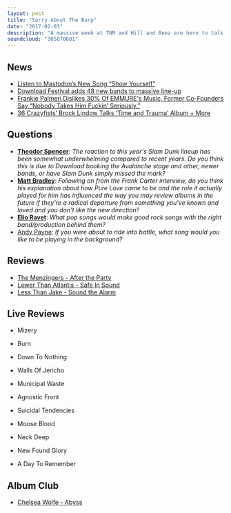 ```yaml
---
layout: post
title: "Sorry About The Burp"
date: "2017-02-03"
description: "A massive week at TNM and Hill and Beez are here to talk about the new Mastodon song/album, the latest additions to Download Festival 2017 and it's similarities with Slam Dunk, we review the new albums from The Menzingers, Lower Than Atlantis and Less Than Jake, live sets from A Day To Remember, New Found Glory, Neck Deep and Moose Blood as well as the Suicidal Tendencies headlined Resistance tour and we finish with an Album Club on the dark and sinister Abyss by Chelsea Wolfe."
soundcloud: "305870601"
---
```


## News

- [Listen to Mastodon’s New Song “Show Yourself”](http://pitchfork.com/news/71355-listen-to-mastodons-new-song-show-yourself/)
- [Download Festival adds 48 new bands to massive line-up](http://www.nme.com/news/music/download-festival-adds-48-new-bands-massive-line-1964731)
- [Frankie Palmeri Dislikes 30% Of EMMURE's Music, Former Co-Founders Say “Nobody Takes Him Fuckin’ Seriously.”](http://www.metalinjection.net/latest-news/frankie-palmeri-dislikes-30-of-emmures-music-former-co-founders-say-nobody-takes-him-fuckin-seriously)
- [36 Crazyfists’ Brock Lindow Talks ‘Time and Trauma’ Album + More](http://loudwire.com/36-crazyfists-brock-lindow-time-and-trauma/)


## Questions

- **[Theodor Spencer](https://www.facebook.com/thatsnotmetalpodcast/photos/a.1814755825417620.1073741828.1814737015419501/2045464989013368/?type=3&comment_id=2045472639012603&comment_tracking=%7B%22tn%22%3A%22R9%22%7D)**: *The reaction to this year's Slam Dunk lineup has been somewhat underwhelming compared to recent years. Do you think this is due to Download booking the Avalanche stage and other, newer bands, or have Slam Dunk simply missed the mark?*
- **[Matt Bradley](https://www.facebook.com/thatsnotmetalpodcast/photos/a.1814755825417620.1073741828.1814737015419501/2045464989013368/?type=3&comment_id=2045471989012668&comment_tracking=%7B%22tn%22%3A%22R9%22%7D)**: *Following on from the Frank Carter interview, do you think his explanation about how Pure Love came to be and the role it actually played for him has influenced the way you may review albums in the future if they're a radical departure from something you've known and loved and you don't like the new direction?*
- **[Elio Ravet](https://www.facebook.com/thatsnotmetalpodcast/photos/a.1814755825417620.1073741828.1814737015419501/2045464989013368/?type=3&comment_id=2045484569011410&comment_tracking=%7B%22tn%22%3A%22R9%22%7D)**: *What pop songs would make good rock songs with the right band/production behind them?*
- [Andy Payne](https://www.facebook.com/thatsnotmetalpodcast/photos/a.1814755825417620.1073741828.1814737015419501/2045464989013368/?type=3&comment_id=2045480345678499&comment_tracking=%7B%22tn%22%3A%22R9%22%7D): *If you were about to ride into battle, what song would you like to be playing in the background?*


## Reviews

- [The Menzingers - After the Party](https://itunes.apple.com/gb/album/after-the-party/id1167648174)
- [Lower Than Atlantis - Safe In Sound](https://itunes.apple.com/gb/album/safe-in-sound/id1168698249)
- [Less Than Jake - Sound the Alarm](https://itunes.apple.com/gb/album/sound-the-alarm/id1192302657)


## Live Reviews

- Mizery
- Burn
- Down To Nothing
- Walls Of Jericho
- Municipal Waste
- Agnostic Front
- Suicidal Tendencies

- Moose Blood
- Neck Deep
- New Found Glory

- A Day To Remember

## Album Club

- [Chelsea Wolfe - Abyss](https://itunes.apple.com/gb/album/abyss/id988559297)
